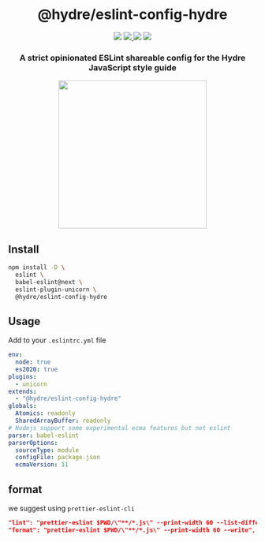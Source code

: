 <h1 align=center>@hydre/eslint-config-hydre</h1>
<p align=center>
  <img src="https://img.shields.io/github/license/hydreio/eslint-config-hydre.svg?style=for-the-badge" />
  <a href="https://www.npmjs.com/package/@hydre/eslint-config-hydre">
    <img src="https://img.shields.io/npm/v/@hydre/eslint-config-hydre.svg?logo=npm&style=for-the-badge" />
  </a>
  <img src="https://img.shields.io/npm/dw/@hydre/eslint-config-hydre?logo=npm&style=for-the-badge" />
  <img src="https://img.shields.io/github/workflow/status/hydreio/eslint-config-hydre/CI?logo=Github&style=for-the-badge" />
</p>

<h3 align=center>A strict opinionated ESLint shareable config for the Hydre JavaScript style guide</h3>
<p align=center>
  <img height=300 src="https://i.imgur.com/mc4VguS.png"/>
</p>

## Install

```sh
npm install -D \
  eslint \
  babel-eslint@next \
  eslint-plugin-unicorn \
  @hydre/eslint-config-hydre
```

## Usage

Add to your `.eslintrc.yml` file

```yml
env:
  node: true
  es2020: true
plugins:
  - unicorn
extends:
  - "@hydre/eslint-config-hydre"
globals:
  Atomics: readonly
  SharedArrayBuffer: readonly
# Nodejs support some experimental ecma features but not eslint
parser: babel-eslint
parserOptions:
  sourceType: module
  configFile: package.json
  ecmaVersion: 11
```

## format

we suggest using `prettier-eslint-cli`

```json
"lint": "prettier-eslint $PWD/\"**/*.js\" --print-width 60 --list-different && eslint --color .",
"format": "prettier-eslint $PWD/\"**/*.js\" --print-width 60 --write",
```
